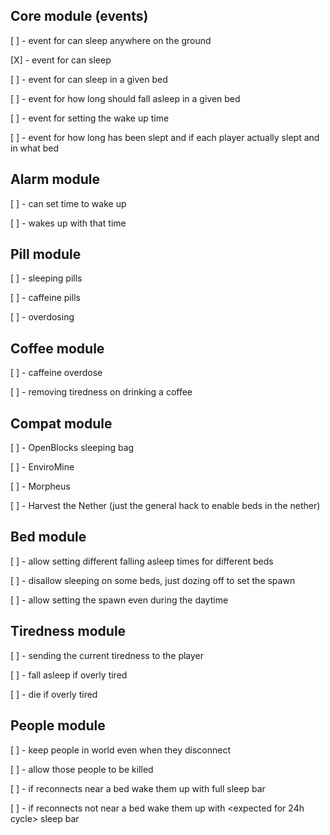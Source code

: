 ## Core module (events)
 \[ \] - event for can sleep anywhere on the ground
 
 \[X\] - event for can sleep
 
 \[ \] - event for can sleep in a given bed
 
 \[ \] - event for how long should fall asleep in a given bed
 
 \[ \] - event for setting the wake up time
 
 \[ \] - event for how long has been slept and if each player actually slept and in what bed
 
 
 
## Alarm module
 \[ \] - can set time to wake up
 
 \[ \] - wakes up with that time
 
 
 
## Pill module
 \[ \] - sleeping pills
 
 \[ \] - caffeine pills
 
 \[ \] - overdosing
 
 
 
## Coffee module
 \[ \] - caffeine overdose
 
 \[ \] - removing tiredness on drinking a coffee
 
 

## Compat module
 \[ \] - OpenBlocks sleeping bag
 
 \[ \] - EnviroMine
 
 \[ \] - Morpheus
 
 \[ \] - Harvest the Nether (just the general hack to enable beds in the nether)
 
 
 
## Bed module
 \[ \] - allow setting different falling asleep times for different beds
 
 \[ \] - disallow sleeping on some beds, just dozing off to set the spawn
 
 \[ \] - allow setting the spawn even during the daytime
 

## Tiredness module
 \[ \] - sending the current tiredness to the player
  
 \[ \] - fall asleep if overly tired
 
 \[ \] - die if overly tired
 
## People module

 \[ \] - keep people in world even when they disconnect
 
 \[ \] - allow those people to be killed
 
 \[ \] - if reconnects near a bed wake them up with full sleep bar
  
 \[ \] - if reconnects not near a bed wake them up with \<expected for 24h cycle\> sleep bar 